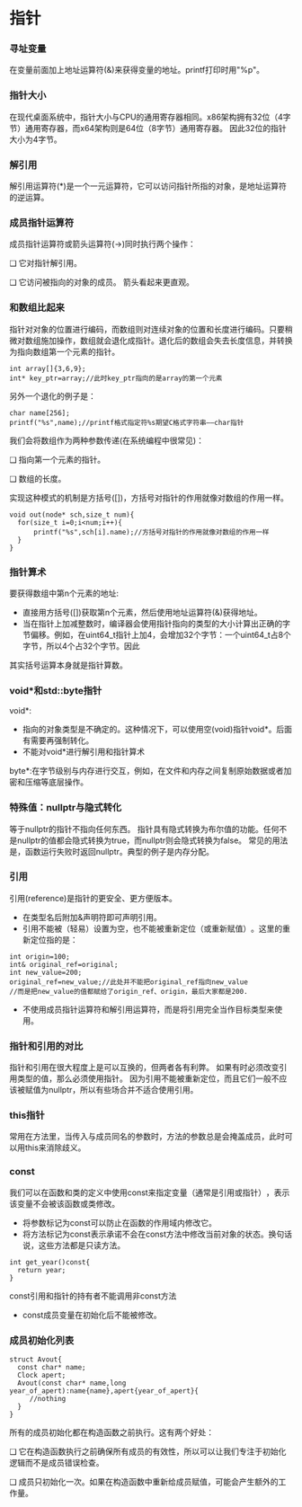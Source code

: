 # 指针

### 寻址变量
在变量前面加上地址运算符(&)来获得变量的地址。printf打印时用"%p"。

### 指针大小
在现代桌面系统中，指针大小与CPU的通用寄存器相同。x86架构拥有32位（4字节）通用寄存器，而x64架构则是64位（8字节）通用寄存器。
因此32位的指针大小为4字节。

### 解引用
解引用运算符(*)是一个一元运算符，它可以访问指针所指的对象，是地址运算符的逆运算。

### 成员指针运算符
成员指针运算符或箭头运算符(->)同时执行两个操作：

❑ 它对指针解引用。

❑ 它访问被指向的对象的成员。
箭头看起来更直观。

### 和数组比起来
指针对对象的位置进行编码，而数组则对连续对象的位置和长度进行编码。只要稍微对数组施加操作，数组就会退化成指针。退化后的数组会失去长度信息，并转换为指向数组第一个元素的指针。
```
int array[]{3,6,9};
int* key_ptr=array;//此时key_ptr指向的是array的第一个元素
```
另外一个退化的例子是：
```
char name[256];
printf("%s",name);//printf格式指定符%s期望C格式字符串——char指针
```
我们会将数组作为两种参数传递(在系统编程中很常见)：

❑ 指向第一个元素的指针。

❑ 数组的长度。

实现这种模式的机制是方括号([​])，方括号对指针的作用就像对数组的作用一样。
```
void out(node* sch,size_t num){
  for(size_t i=0;i<num;i++){
      printf("%s",sch[i].name);//方括号对指针的作用就像对数组的作用一样
  }
}
```
### 指针算术
要获得数组中第n个元素的地址:
- 直接用方括号([​])获取第n个元素，然后使用地址运算符(&)获得地址。
- 当在指针上加减整数时，编译器会使用指针指向的类型的大小计算出正确的字节偏移。例如，在uint64_t指针上加4，会增加32个字节：一个uint64_t占8个字节，所以4个占32个字节。因此

其实括号运算本身就是指针算数。

### void*和std::byte指针
void*:
- 指向的对象类型是不确定的。这种情况下，可以使用空(void)指针void*。后面有需要再强制转化。
- 不能对void*进行解引用和指针算术

byte*:在字节级别与内存进行交互，例如，在文件和内存之间复制原始数据或者加密和压缩等底层操作。

### 特殊值：nullptr与隐式转化
等于nullptr的指针不指向任何东西。
指针具有隐式转换为布尔值的功能。任何不是nullptr的值都会隐式转换为true，而nullptr则会隐式转换为false。
常见的用法是，函数运行失败时返回nullptr。典型的例子是内存分配。

### 引用
引用(reference)是指针的更安全、更方便版本。
- 在类型名后附加&声明符即可声明引用。
- 引用不能被（轻易）设置为空，也不能被重新定位（或重新赋值）​。这里的重新定位指的是：
```
int origin=100;
int& original_ref=original;
int new_value=200;
original_ref=new_value;//此处并不能把original_ref指向new_value
//而是把new_value的值都赋给了origin_ref、origin，最后大家都是200.
```
- 不使用成员指针运算符和解引用运算符，而是将引用完全当作目标类型来使用。

### 指针和引用的对比
指针和引用在很大程度上是可以互换的，但两者各有利弊。
如果有时必须改变引用类型的值，那么必须使用指针。
因为引用不能被重新定位，而且它们一般不应该被赋值为nullptr，所以有些场合并不适合使用引用。

### this指针
常用在方法里，当传入与成员同名的参数时，方法的参数总是会掩盖成员，此时可以用this来消除歧义。

### const 
我们可以在函数和类的定义中使用const来指定变量（通常是引用或指针）​，表示该变量不会被该函数或类修改。
- 将参数标记为const可以防止在函数的作用域内修改它。
- 将方法标记为const表示承诺不会在const方法中修改当前对象的状态。换句话说，这些方法都是只读方法。
```
int get_year()const{
  return year;
}
```
const引用和指针的持有者不能调用非const方法
- const成员变量在初始化后不能被修改。
 
### 成员初始化列表
```
struct Avout{
  const char* name;
  Clock apert;
  Avout(const char* name,long year_of_apert):name{name},apert{year_of_apert}{
     //nothing
  }
}
```
所有的成员初始化都在构造函数之前执行。这有两个好处：

❑ 它在构造函数执行之前确保所有成员的有效性，所以可以让我们专注于初始化逻辑而不是成员错误检查。

❑ 成员只初始化一次。如果在构造函数中重新给成员赋值，可能会产生额外的工作量。


